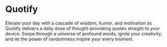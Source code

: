 # Quotify
<p>
Elevate your day with a cascade of wisdom, humor, and motivation as Quotify delivers a daily dose of thought-provoking quotes straight to your device. Swipe through a universe of profound words, ignite your creativity, and let the power of randomness inspire your every moment.
</p>
